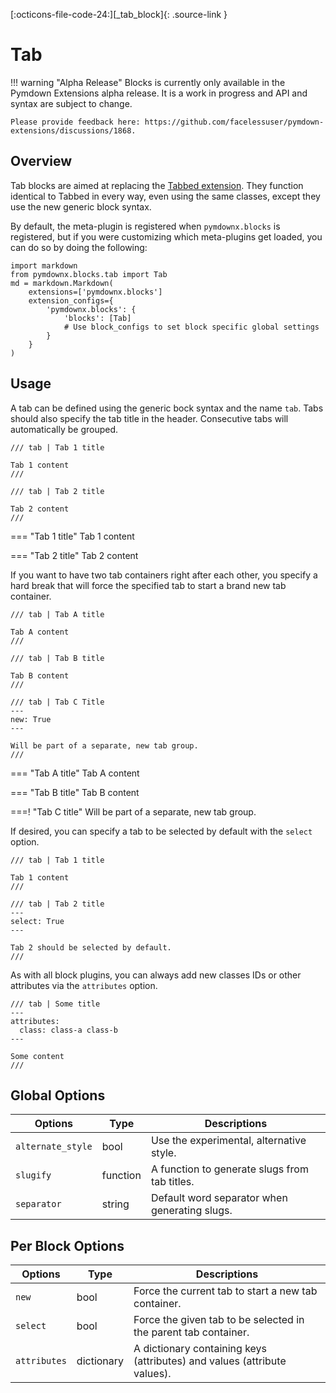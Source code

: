 [:octicons-file-code-24:][_tab_block]{: .source-link }

# Tab

!!! warning "Alpha Release"
    Blocks is currently only available in the Pymdown Extensions alpha release. It is a work in progress and API and
    syntax are subject to change.

    Please provide feedback here: https://github.com/facelessuser/pymdown-extensions/discussions/1868.

## Overview

Tab blocks are aimed at replacing the [Tabbed extension](../tabbed.md). They function identical to Tabbed in every way,
even using the same classes, except they use the new generic block syntax.

By default, the meta-plugin is registered when `pymdownx.blocks` is registered, but if you were customizing which
meta-plugins get loaded, you can do so by doing the following:

```py3
import markdown
from pymdownx.blocks.tab import Tab
md = markdown.Markdown(
    extensions=['pymdownx.blocks']
    extension_configs={
        'pymdownx.blocks': {
            'blocks': [Tab]
            # Use block_configs to set block specific global settings
        }
    }
)
```

## Usage

A tab can be defined using the generic bock syntax and the name `tab`. Tabs should also specify the tab title in the
header. Consecutive tabs will automatically be grouped.

``` title="Example: Tabs"
/// tab | Tab 1 title

Tab 1 content
///

/// tab | Tab 2 title

Tab 2 content
///
```

<div class="result" markdown>

<!-- Rendering with old style as we have not switched over to general blocks globally in the documentation -->

=== "Tab 1 title"
    Tab 1 content

=== "Tab 2 title"
    Tab 2 content 

</div>

If you want to have two tab containers right after each other, you specify a hard break that will force the specified
tab to start a brand new tab container.

``` title="Example: New Tab Group"
/// tab | Tab A title

Tab A content
///

/// tab | Tab B title

Tab B content
///

/// tab | Tab C Title
---
new: True
---

Will be part of a separate, new tab group.
///
```

<div class="result" markdown>

<!-- Rendering with old style as we have not switched over to general blocks globally in the documentation -->

=== "Tab A title"
    Tab A content

=== "Tab B title"
    Tab B content

===! "Tab C title"
    Will be part of a separate, new tab group.

</div>

If desired, you can specify a tab to be selected by default with the `select` option.

```
/// tab | Tab 1 title

Tab 1 content
///

/// tab | Tab 2 title
---
select: True
---

Tab 2 should be selected by default.
///
```

As with all block plugins, you can always add new classes IDs or other attributes via the `attributes` option.

```
/// tab | Some title
---
attributes:
  class: class-a class-b
---

Some content
///
```

## Global Options

Options           | Type     | Descriptions
----------------- | -------- | ------------
`alternate_style` | bool     | Use the experimental, alternative style.
`slugify`         | function | A function to generate slugs from tab titles.
`separator`       | string   | Default word separator when generating slugs.

## Per Block Options

Options      | Type       | Descriptions
------------ | ---------- | ------------
`new`        | bool       | Force the current tab to start a new tab container.
`select`     | bool       | Force the given tab to be selected in the parent tab container.
`attributes` | dictionary | A dictionary containing keys (attributes) and values (attribute values).
